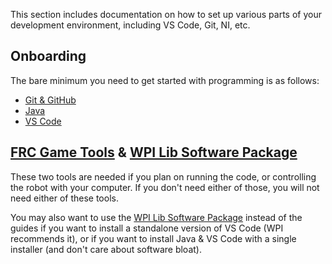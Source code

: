 This section includes documentation on how to set up various parts of your development environment, including VS Code, Git, NI, etc.

## Onboarding
The bare minimum you need to get started with programming is as follows:

- [Git & GitHub](git.md)
- [Java](java.md)
- [VS Code](vs_code.md)

## [FRC Game Tools](frc_game_tools.md) & [WPI Lib Software Package](wpilib_pkg.md)
These two tools are needed if you plan on running the code, or controlling the robot with your computer. If you don't need either of those, you will not need either of these tools.

You may also want to use the [WPI Lib Software Package](wpilib_pkg.md) instead of the guides if you want to install a standalone version of VS Code (WPI recommends it), or if you want to install Java & VS Code with a single installer (and don't care about software bloat).
